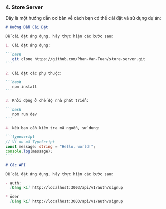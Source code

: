 ### 4. **Store Server**

Đây là một hướng dẫn cơ bản về cách bạn có thể cài đặt và sử dụng dự án:

````markdown
# Hướng Dẫn Cài Đặt

Để cài đặt ứng dụng, hãy thực hiện các bước sau:

1. Cài đặt ứng dụng:

```bash
   git clone https://github.com/Phan-Van-Tuan/store-server.git
```

2. Cài đặt các phụ thuộc:

```bash
   npm install
```

3. Khởi động ở chế độ nhà phát triển:

```bash
   npm run dev
```

4. Nếu bạn cần kiểm tra mã nguồn, sử dụng:

```typescript
// Ví dụ mã TypeScript
const message: string = "Hello, world!";
console.log(message);
```
````

```markdown
# Các API

Để cài đặt ứng dụng, hãy thực hiện các bước sau:

- auth:
  [Đăng kí] http://localhost:3003/api/v1/auth/signup

* ỏder
  [Đăng kí] http://localhost:3003/api/v1/auth/signup
```
